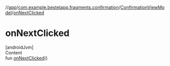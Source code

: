 //[app](../../index.md)/[com.example.bestelapp.fragments.confirmation](../index.md)/[ConfirmationViewModel](index.md)/[onNextClicked](on-next-clicked.md)



# onNextClicked  
[androidJvm]  
Content  
fun [onNextClicked](on-next-clicked.md)()  



